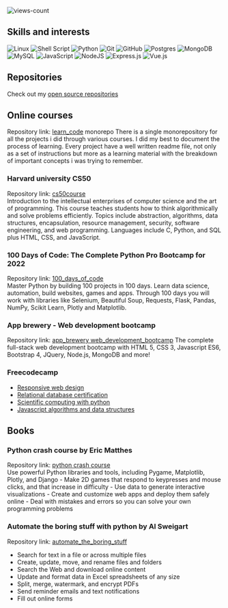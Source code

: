 <!-- comment out
# Zoran Topic

 Since very early age i was interested in programming but life is upredictable, we often step on a very different path. Charmed by shiny lights, fine music and fine drinks i decided that bartending is a career for me. Wrong! True passion was growing inside me, from small little spark my inside was boiling until it bursted in flames. Point of no return.
 
 ## Skills and interests

 ![Linux](https://img.shields.io/badge/Linux-FCC624?style=for-the-badge&logo=linux&logoColor=black) ![Shell Script](https://img.shields.io/badge/shell_script-%23121011.svg?style=for-the-badge&logo=gnu-bash&logoColor=white) ![Python](https://img.shields.io/badge/python-3670A0?style=for-the-badge&logo=python&logoColor=ffdd54) ![Git](https://img.shields.io/badge/git-%23F05033.svg?style=for-the-badge&logo=git&logoColor=white) ![GitHub](https://img.shields.io/badge/github-%23121011.svg?style=for-the-badge&logo=github&logoColor=white) ![Postgres](https://img.shields.io/badge/postgres-%23316192.svg?style=for-the-badge&logo=postgresql&logoColor=white) ![Oracle](https://img.shields.io/badge/Oracle-F80000?style=for-the-badge&logo=oracle&logoColor=white) ![MySQL](https://img.shields.io/badge/mysql-%2300f.svg?style=for-the-badge&logo=mysql&logoColor=white) ![JavaScript](https://img.shields.io/badge/javascript-%23323330.svg?style=for-the-badge&logo=javascript&logoColor=%23F7DF1E) ![NodeJS](https://img.shields.io/badge/node.js-6DA55F?style=for-the-badge&logo=node.js&logoColor=white) ![Express.js](https://img.shields.io/badge/express.js-%23404d59.svg?style=for-the-badge&logo=express&logoColor=%2361DAFB) ![Next JS](https://img.shields.io/badge/Next-black?style=for-the-badge&logo=next.js&logoColor=white)

Young, naive and overconfident. Now, 36 years of age, frustrated but highly motivated. I thought success will come by default but was wrong. I always felt confident with skills and value i offer to my employee. bartender since 2005 till now. and i was sure i am a good one. but after my 30 birthday i started to question. somehow i realized i have other skills and interests that none of my colleagues have. In more than a decade of my bartending None of my work buddies. few more years have passed and i am now sure i am different. i just don’t fit into the stereotype.

Started to wonder. who am i actually? Searching for a natural talent. Some was born as warriors, some as musicians and others as clowns. Who am i? Answer was in front of me every single day. What you do in your free time? That is a perfect career for you, if you can make it. Ever since high school technology was around me. While most of my friends just play the games. I always tried to find how mechanics work? How damage is calculated? How to get highest value with a minimal effort. And just like that my head bulb was lit. I love code, i love exploiting the system rules to get optimal results. never really a math guy but mechanics and background operations.

With my first lines of code in i got access to simplified interface. Everything can be done with a few mouse clicks. I had the urge to learn how all those components actually work. Launch the terminal and learn git, learn bash and linux scripting… like puzzles connecting the dots and forming a picture. Backend web development is my perfect fit. Then came machine learning, artificial intelligence and big data, all those really interesting stuff years ahead of me. Currently to high above my level. With 36 i think i am now more than ready to take that bite.

I am very passionate about it. Often short on time, having a full time job as a bartender, those moments in front of the screen with all tools loaded makes me really excited. Python is my first love and programming language where i am most comfortable. I enjoy doing coding challenges, practicing and learning every single day. I hope to find a job this year and finally prove that it's never late to pursue your dreams. Alongside python, i am learning javascript, html and css as i see them as a fundamental web technologies. Web apps are probably the easiest entry through the rabbit hole, my cheapest ticket for the high class. Start with web than find another road, small secret passage to AI and machine learning. I am a big fan of command line, always trying to look behind the screen and cool graphics, learn how mechanics in the background operates, how and who pulls the strings.

end of comment-->

![views-count](https://komarev.com/ghpvc/?base=20&username=morphzg&color=blue)

## Skills and interests

 ![Linux](https://img.shields.io/badge/Linux-FCC624?style=for-the-badge&logo=linux&logoColor=black) ![Shell Script](https://img.shields.io/badge/shell_script-%23121011.svg?style=for-the-badge&logo=gnu-bash&logoColor=white) ![Python](https://img.shields.io/badge/python-3670A0?style=for-the-badge&logo=python&logoColor=ffdd54) ![Git](https://img.shields.io/badge/git-%23F05033.svg?style=for-the-badge&logo=git&logoColor=white) ![GitHub](https://img.shields.io/badge/github-%23121011.svg?style=for-the-badge&logo=github&logoColor=white) ![Postgres](https://img.shields.io/badge/postgres-%23316192.svg?style=for-the-badge&logo=postgresql&logoColor=white) ![MongoDB](https://img.shields.io/badge/MongoDB-%234ea94b.svg?style=for-the-badge&logo=mongodb&logoColor=white) ![MySQL](https://img.shields.io/badge/mysql-%2300f.svg?style=for-the-badge&logo=mysql&logoColor=white) ![JavaScript](https://img.shields.io/badge/javascript-%23323330.svg?style=for-the-badge&logo=javascript&logoColor=%23F7DF1E) ![NodeJS](https://img.shields.io/badge/node.js-6DA55F?style=for-the-badge&logo=node.js&logoColor=white) ![Express.js](https://img.shields.io/badge/express.js-%23404d59.svg?style=for-the-badge&logo=express&logoColor=%2361DAFB) ![Vue.js](https://img.shields.io/badge/vuejs-%2335495e.svg?style=for-the-badge&logo=vuedotjs&logoColor=%234FC08D)

## Repositories

Check out my [open source repositories](https://github.com/MorphZG?tab=repositories)

## Online courses

Repository link: [learn_code](https://github.com/MorphZG/learn_code) monorepo
There is a single monorepository for all the projects i did through various courses. I did my best to document the process of learning. Every project have a well written readme file, not only as a set of instructions but more as a learning material with the breakdown of important concepts i was trying to remember.


### Harvard university CS50

Repository link: [cs50course](https://github.com/MorphZG/Learn-code/tree/main/cs50course)  
Introduction to the intellectual enterprises of computer science and the art of programming. This course teaches students how to think algorithmically and solve problems efficiently. Topics include abstraction, algorithms, data structures, encapsulation, resource management, security, software engineering, and web programming. Languages include C, Python, and SQL plus HTML, CSS, and JavaScript.

### 100 Days of Code: The Complete Python Pro Bootcamp for 2022

Repository link: [100_days_of_code](https://github.com/MorphZG/Learn-code/tree/main/python_learning/100_days_of_code)  
Master Python by building 100 projects in 100 days. Learn data science, automation, build websites, games and apps. Through 100 days you will work with libraries like Selenium, Beautiful Soup, Requests, Flask, Pandas, NumPy, Scikit Learn, Plotly and Matplotlib.  

### App brewery - Web development bootcamp

Repository link: [app_brewery web_development_bootcamp](https://github.com/MorphZG/Learn-code/tree/main/app_brewery%20web_development_bootcamp)
The complete full-stack web development bootcamp with HTML 5, CSS 3, Javascript ES6, Bootstrap 4, JQuery, Node.js, MongoDB and more!

### Freecodecamp

- [Responsive web design](https://github.com/MorphZG/Learn-code/tree/main/freecodecamp/responsive%20web%20design)
- [Relational database certification](https://github.com/MorphZG/Learn-code/tree/main/freecodecamp/relational%20database)
- [Scientific computing with python](https://github.com/MorphZG/Learn-code/tree/main/freecodecamp/scientific%20computing%20with%20python)  
- [Javascript algorithms and data structures](https://github.com/MorphZG/Learn-code/tree/main/freecodecamp/javascript%20algorithms%20and%20data%20structures) 

## Books

### Python crash course by Eric Matthes

Repository link: [python crash course](https://github.com/MorphZG/Learn-code/tree/main/python_learning/book%20python%20crash%20course)  
Use powerful Python libraries and tools, including Pygame, Matplotlib, Plotly, and Django - Make 2D games that respond to keypresses and mouse clicks, and that increase in difficulty - Use data to generate interactive visualizations - Create and customize web apps and deploy them safely online - Deal with mistakes and errors so you can solve your own programming problems  

### Automate the boring stuff with python by Al Sweigart

Repository link: [automate_the_boring_stuff](https://github.com/MorphZG/Learn-code/tree/main/python_learning/book%20automate_the_boring_stuff)  
- Search for text in a file or across multiple files
- Create, update, move, and rename files and folders
- Search the Web and download online content
- Update and format data in Excel spreadsheets of any size
- Split, merge, watermark, and encrypt PDFs
- Send reminder emails and text notifications
- Fill out online forms
 
<!--- ### Learn python 3 the hard way Repository link: []() --->  
<!--- comment languages: python, sql, javascript, node.js... Knowledge of different linux distributions and protocols, bash shell scripting, SSH, SFTP, PGP encryption docker and cloud services like aws Algorithms, data structures --->  
<!--- comment Awesome GitHub Profile README https://github.com/abhisheknaiidu/awesome-github-profile-readme --->  
<!--- markdown badges taken from: https://github.com/Ileriayo/markdown-badges/ more styles available --->  
<!--- profile icons if you search github for some topic you will get search results with topic icon copy image link and you can paste it here ![name](link) --->  
<!--- nerdfont icons https://www.nerdfonts.com/ ---> 
